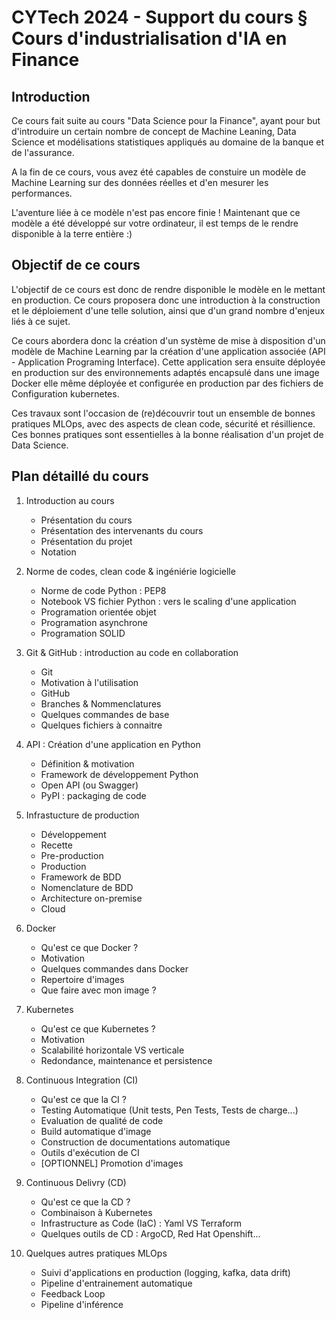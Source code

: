 # CYTech 2024 - Support du cours § Cours d'industrialisation d'IA en Finance

## Introduction 

Ce cours fait suite au cours "Data Science pour la Finance", ayant pour but d'introduire un certain nombre de concept de Machine Leaning, Data Science et modélisations statistiques appliqués au domaine de la banque et de l'assurance. 

A la fin de ce cours, vous avez été capables de constuire un modèle de Machine Learning sur des données réelles et d'en mesurer les performances.

L'aventure liée à ce modèle n'est pas encore finie ! Maintenant que ce modèle a été développé sur votre ordinateur, il est temps de le rendre disponible à la terre entière :)

## Objectif de ce cours

L'objectif de ce cours est donc de rendre disponible le modèle en le mettant en production. Ce cours proposera donc une introduction à la construction et le déploiement d'une telle solution, ainsi que d'un grand nombre d'enjeux liés à ce sujet.

Ce cours abordera donc la création d'un système de mise à disposition d'un modèle de Machine Learning par la création d'une application associée (API - Application Programing Interface). 
Cette application sera ensuite déployée en production sur des environnements adaptés encapsulé dans une image Docker elle même déployée et configurée en production par des fichiers de Configuration kubernetes. 

Ces travaux sont l'occasion de (re)découvrir tout un ensemble de bonnes pratiques MLOps, avec des aspects de clean code, sécurité et résillience. Ces bonnes pratiques sont essentielles à la bonne réalisation d'un projet de Data Science. 

## Plan détaillé du cours

1. Introduction au cours
    - Présentation du cours
    - Présentation des intervenants du cours 
    - Présentation du projet 
    - Notation 


2. Norme de codes, clean code & ingéniérie logicielle
    - Norme de code Python : PEP8
    - Notebook VS fichier Python : vers le scaling d'une application
    - Programation orientée objet 
    - Programation asynchrone
    - Programation SOLID

3. Git & GitHub : introduction au code en collaboration
    - Git 
    - Motivation à l'utilisation 
    - GitHub
    - Branches & Nommenclatures
    - Quelques commandes de base
    - Quelques fichiers à connaitre

4. API : Création d'une application en Python
    - Définition & motivation
    - Framework de développement Python 
    - Open API (ou Swagger)
    - PyPI : packaging de code

5. Infrastucture de production
    - Développement 
    - Recette 
    - Pre-production
    - Production
    - Framework de BDD
    - Nomenclature de BDD
    - Architecture on-premise
    - Cloud 

6. Docker
    - Qu'est ce que Docker ? 
    - Motivation 
    - Quelques commandes dans Docker
    - Repertoire d'images
    - Que faire avec mon image ?

7. Kubernetes
    - Qu'est ce que Kubernetes ? 
    - Motivation 
    - Scalabilité horizontale VS verticale
    - Redondance, maintenance et persistence

8. Continuous Integration (CI)
    - Qu'est ce que la CI ? 
    - Testing Automatique (Unit tests, Pen Tests, Tests de charge...)
    - Evaluation de qualité de code
    - Build automatique d'image
    - Construction de documentations automatique
    - Outils d'exécution de CI
    - [OPTIONNEL] Promotion d'images

9. Continuous Delivry (CD)
    - Qu'est ce que la CD ? 
    - Combinaison à Kubernetes
    - Infrastructure as Code (IaC) : Yaml VS Terraform
    - Quelques outils de CD : ArgoCD, Red Hat Openshift...

10. Quelques autres pratiques MLOps
    - Suivi d'applications en production (logging, kafka, data drift)
    - Pipeline d'entrainement automatique 
    - Feedback Loop
    - Pipeline d'inférence
